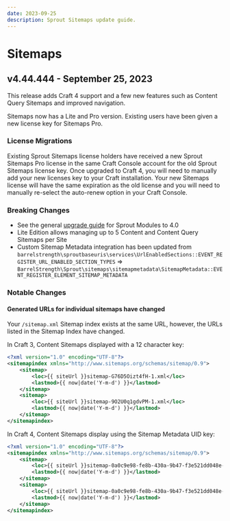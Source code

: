 ```yaml
---
date: 2023-09-25
description: Sprout Sitemaps update guide.
---
```


# Sitemaps

## v4.44.444 - September 25, 2023

This release adds Craft 4 support and a few new features such as Content Query Sitemaps and improved navigation.

Sitemaps now has a Lite and Pro version. Existing users have been given a new license key for Sitemaps Pro.

### License Migrations

Existing Sprout Sitemaps license holders have received a new Sprout Sitemaps Pro license in the same Craft Console account for the old Sprout Sitemaps license key. Once upgraded to Craft 4, you will need to manually add your new licenses key to your Craft installation. Your new Sitemaps license will have the same expiration as the old license and you will need to manually re-select the auto-renew option in your Craft Console.

### Breaking Changes

- See the general [upgrade guide][#400-framework] for Sprout Modules to 4.0
- Lite Edition allows managing up to 5 Content and Content Query Sitemaps per Site
- Custom Sitemap Metadata integration has been updated from `barrelstrength\sproutbaseuris\services\UrlEnabledSections::EVENT_REGISTER_URL_ENABLED_SECTION_TYPES` => `BarrelStrength\Sprout\sitemaps\sitemapmetadata\SitemapMetadata::EVENT_REGISTER_ELEMENT_SITEMAP_METADATA`

### Notable Changes

#### Generated URLs for individual sitemaps have changed

Your `/sitemap.xml` Sitemap index exists at the same URL, however, the URLs listed in the Sitemap Index have changed.

In Craft 3, Content Sitemaps displayed with a 12 character key:

``` xml
<?xml version="1.0" encoding="UTF-8"?>
<sitemapindex xmlns="http://www.sitemaps.org/schemas/sitemap/0.9">
    <sitemap>
        <loc>{{ siteUrl }}sitemap-G76D5Oizt4fH-1.xml</loc>
        <lastmod>{{ now|date('Y-m-d') }}</lastmod>
    </sitemap>
    <sitemap>
        <loc>{{ siteUrl }}sitemap-9O2U0q1gdvPM-1.xml</loc>
        <lastmod>{{ now|date('Y-m-d') }}</lastmod>
    </sitemap>
</sitemapindex>
```

In Craft 4, Content Sitemaps display using the Sitemap Metadata UID key:

``` xml
<?xml version="1.0" encoding="UTF-8"?>
<sitemapindex xmlns="http://www.sitemaps.org/schemas/sitemap/0.9">
    <sitemap>
        <loc>{{ siteUrl }}sitemap-0a0c9e98-fe8b-430a-9b47-f3e521dd048e-1.xml</loc>
        <lastmod>{{ now|date('Y-m-d') }}</lastmod>
    </sitemap>
    <sitemap>
        <loc>{{ siteUrl }}sitemap-0a0c9e98-fe8b-430a-9b47-f3e521dd048e-2.xml</loc>
        <lastmod>{{ now|date('Y-m-d') }}</lastmod>
    </sitemap>
</sitemapindex>
```

[#400-framework]: ../update-guides/sprout.md

